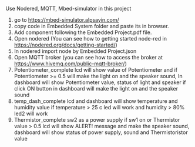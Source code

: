 Use Nodered, MQTT, Mbed-simulator in this project
1. go to https://mbed-simulator.alpsayin.com/
2. copy code in Embedded System folder and paste its in browser.
3. Add component following the Embedded Project.pdf file.
4. Open nodered (You can see how to getting started node-red in https://nodered.org/docs/getting-started/)
5. In nodered import node by Embedded Project.json
6. Open MQTT broker (you can see how to access the broker at https://www.hivemq.com/public-mqtt-broker/)
7. Potentiometer_complete lcd will show value of Potentiometer and if Potentiometer >= 0.5 will make the light on and the speaker sound, In dashboard will show Potentiometer value, status of light and speaker if click ON button in dashboard will make the light on and the speaker sound
8. temp_dash_complete lcd and dashboard will show temperature and humidity value if temperature > 25 c led will work and humidity > 80% led2 will work
9. Thermistor_complete sw2 as a power supply if sw1 on or Thermistor value > 0.5 lcd will show ALERT! message and make the speaker sound, dashboard will show status of power supply, sound and Thermistoristor value  
